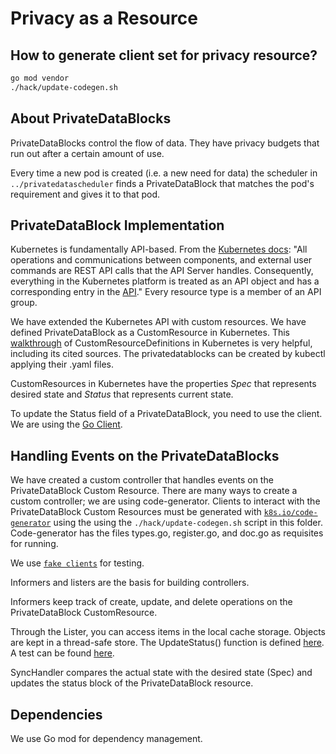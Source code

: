 # Privacy as a Resource

## How to generate client set for privacy resource?

```sh
go mod vendor
./hack/update-codegen.sh
```

## About PrivateDataBlocks

PrivateDataBlocks control the flow of data. They have privacy budgets that run out after a certain amount of use.

Every time a new pod is created (i.e. a new need for data) the scheduler in `../privatedatascheduler` finds a PrivateDataBlock that matches the pod's requirement and gives it to that pod.

## PrivateDataBlock Implementation

Kubernetes is fundamentally API-based. From the [Kubernetes docs](https://kubernetes.io/docs/reference/using-api/api-overview/): "All operations and communications between components, and external user commands are REST API calls that the API Server handles. Consequently, everything in the Kubernetes platform is treated as an API object and has a corresponding entry in the [API](https://kubernetes.io/docs/reference/generated/kubernetes-api/v1.18/)." Every resource type is a member of an API group.

We have extended the Kubernetes API with custom resources. We have defined PrivateDataBlock as a CustomResource in Kubernetes. This [walkthrough](https://insujang.github.io/2020-02-13/programming-kubernetes-crd/) of CustomResourceDefinitions in Kubernetes is very helpful, including its cited sources. The privatedatablocks can be created by kubectl applying their .yaml files.

CustomResources in Kubernetes have the properties *Spec* that represents desired state and *Status* that represents current state.

To update the Status field of a PrivateDataBlock, you need to use the client. We are using the [Go Client](https://github.com/kubernetes/client-go/tree/master/examples).

## Handling Events on the PrivateDataBlocks

We have created a custom controller that handles events on the PrivateDataBlock Custom Resource. There are many ways to create a custom controller; we are using code-generator. Clients to interact with the PrivateDataBlock Custom Resources must be generated with [`k8s.io/code-generator`](https://github.com/kubernetes/code-generator) using the using the `./hack/update-codegen.sh` script in this folder. Code-generator has the files types.go, register.go, and doc.go as requisites for running.

We use [`fake clients`](https://github.com/kubernetes/client-go/tree/master/examples/fake-client) for testing.

Informers and listers are the basis for building controllers.

Informers keep track of create, update, and delete operations on the PrivateDataBlock CustomResource.

Through the Lister, you can access items in the local cache storage. Objects are kept in a thread-safe store. The UpdateStatus() function is defined [here](https://github.com/columbia/privatekube/blob/master/privacyresource/pkg/generated/clientset/versioned/typed/columbia.github.com/v1/privacybudgetclaim.go). A test can be found [here](https://github.com/columbia/privatekube/blob/master/privacyresource/main.go#L119).

SyncHandler compares the actual state with the desired state (Spec) and updates the status block of the PrivateDataBlock resource.

## Dependencies

We use Go mod for dependency management.